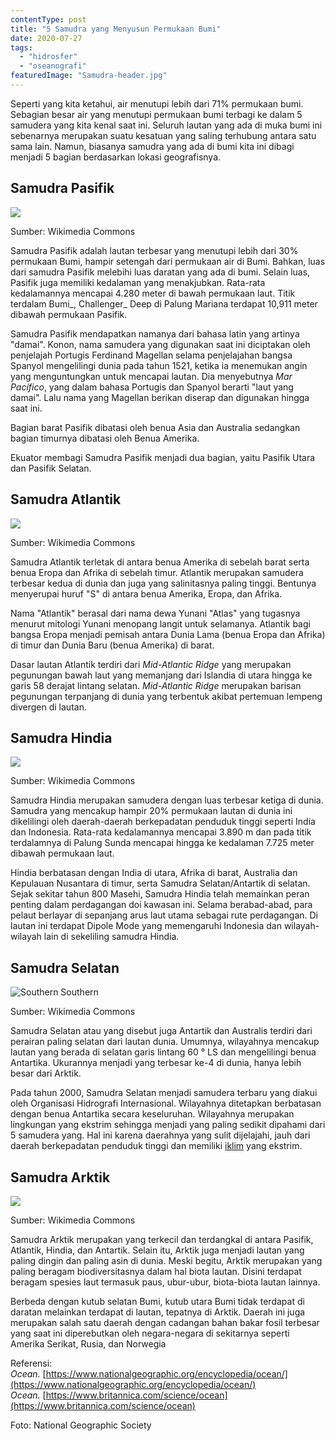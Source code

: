 ```yaml
---
contentType: post
title: "5 Samudra yang Menyusun Permukaan Bumi"
date: 2020-07-27
tags: 
  - "hidrosfer"
  - "oseanografi"
featuredImage: "Samudra-header.jpg"
---
```


Seperti yang kita ketahui, air menutupi lebih dari 71% permukaan bumi. Sebagian besar air yang menutupi permukaan bumi terbagi ke dalam 5 samudera yang kita kenal saat ini. Seluruh lautan yang ada di muka bumi ini sebenarnya merupakan suatu kesatuan yang saling terhubung antara satu sama lain. Namun, biasanya samudra yang ada di bumi kita ini dibagi menjadi 5 bagian berdasarkan lokasi geografisnya.

## Samudra Pasifik

![](images/uploads/image-25.png)

Sumber: Wikimedia Commons

Samudra Pasifik adalah lautan terbesar yang menutupi lebih dari 30% permukaan Bumi, hampir setengah dari permukaan air di Bumi. Bahkan, luas dari samudra Pasifik melebihi luas daratan yang ada di bumi. Selain luas, Pasifik juga memiliki kedalaman yang menakjubkan. Rata-rata kedalamannya mencapai 4.280 meter di bawah permukaan laut. Titik terdalam Bumi_, Challenger_ Deep di Palung Mariana terdapat 10,911 meter dibawah permukaan Pasifik.

Samudra Pasifik mendapatkan namanya dari bahasa latin yang artinya "damai". Konon, nama samudera yang digunakan saat ini diciptakan oleh penjelajah Portugis Ferdinand Magellan selama penjelajahan bangsa Spanyol mengelilingi dunia pada tahun 1521, ketika ia menemukan angin yang menguntungkan untuk mencapai lautan. Dia menyebutnya _Mar Pacífico_, yang dalam bahasa Portugis dan Spanyol berarti "laut yang damai". Lalu nama yang Magellan berikan diserap dan digunakan hingga saat ini.

Bagian barat Pasifik dibatasi oleh benua Asia dan Australia sedangkan bagian timurnya dibatasi oleh Benua Amerika.

Ekuator membagi Samudra Pasifik menjadi dua bagian, yaitu Pasifik Utara dan Pasifik Selatan.

## Samudra Atlantik

![](images/uploads/image-26.png)

Sumber: Wikimedia Commons

Samudra Atlantik terletak di antara benua Amerika di sebelah barat serta benua Eropa dan Afrika di sebelah timur. Atlantik merupakan samudera terbesar kedua di dunia dan juga yang salinitasnya paling tinggi. Bentunya menyerupai huruf "S" di antara benua Amerika, Eropa, dan Afrika.

Nama "Atlantik" berasal dari nama dewa Yunani "Atlas" yang tugasnya menurut mitologi Yunani menopang langit untuk selamanya. Atlantik bagi bangsa Eropa menjadi pemisah antara Dunia Lama (benua Eropa dan Afrika) di timur dan Dunia Baru (benua Amerika) di barat.

Dasar lautan Atlantik terdiri dari _Mid-Atlantic Ridge_ yang merupakan pegunungan bawah laut yang memanjang dari Islandia di utara hingga ke garis 58 derajat lintang selatan. _Mid-Atlantic Ridge_ merupakan barisan pegunungan terpanjang di dunia yang terbentuk akibat pertemuan lempeng divergen di lautan.

## Samudra Hindia

![](images/uploads/image-28.png)

Sumber: Wikimedia Commons

Samudra Hindia merupakan samudera dengan luas terbesar ketiga di dunia. Samudra yang mencakup hampir 20% permukaan lautan di dunia ini dikelilingi oleh daerah-daerah berkepadatan penduduk tinggi seperti India dan Indonesia. Rata-rata kedalamannya mencapai 3.890 m dan pada titik terdalamnya di Palung Sunda mencapai hingga ke kedalaman 7.725 meter dibawah permukaan laut.

Hindia berbatasan dengan India di utara, Afrika di barat, Australia dan Kepulauan Nusantara di timur, serta Samudra Selatan/Antartik di selatan. Sejak sekitar tahun 800 Masehi, Samudra Hindia telah memainkan peran penting dalam perdagangan doi kawasan ini. Selama berabad-abad, para pelaut berlayar di sepanjang arus laut utama sebagai rute perdagangan. Di lautan ini terdapat Dipole Mode yang memengaruhi Indonesia dan wilayah-wilayah lain di sekeliling samudra Hindia.

## Samudra Selatan

![Southern 
Southern ](images/uploads/image-29.png)

Sumber: Wikimedia Commons

Samudra Selatan atau yang disebut juga Antartik dan Australis terdiri dari perairan paling selatan dari lautan dunia. Umumnya, wilayahnya mencakup lautan yang berada di selatan garis lintang 60 ° LS dan mengelilingi benua Antartika. Ukurannya menjadi yang terbesar ke-4 di dunia, hanya lebih besar dari Arktik.

Pada tahun 2000, Samudra Selatan menjadi samudera terbaru yang diakui oleh Organisasi Hidrografi Internasional. Wilayahnya ditetapkan berbatasan dengan benua Antartika secara keseluruhan. Wilayahnya merupakan lingkungan yang ekstrim sehingga menjadi yang paling sedikit dipahami dari 5 samudera yang. Hal ini karena daerahnya yang sulit dijelajahi, jauh dari daerah berkepadatan penduduk tinggi dan memiliki [iklim](https://supergeografi.com/geografi/cuaca-dan-iklim/) yang ekstrim.

## Samudra Arktik

![](images/uploads/image-27.png)

Sumber: Wikimedia Commons

Samudra Arktik merupakan yang terkecil dan terdangkal di antara Pasifik, Atlantik, Hindia, dan Antartik. Selain itu, Arktik juga menjadi lautan yang paling dingin dan paling asin di dunia. Meski begitu, Arktik merupakan yang paling beragam biodiversitasnya dalam hal biota lautan. Disini terdapat beragam spesies laut termasuk paus, ubur-ubur, biota-biota lautan lainnya.

Berbeda dengan kutub selatan Bumi, kutub utara Bumi tidak terdapat di daratan melainkan terdapat di lautan, tepatnya di Arktik. Daerah ini juga merupakan salah satu daerah dengan cadangan bahan bakar fosil terbesar yang saat ini diperebutkan oleh negara-negara di sekitarnya seperti Amerika Serikat, Rusia, dan Norwegia

Referensi:  
_Ocean._ [https://www.nationalgeographic.org/encyclopedia/ocean/](https://www.nationalgeographic.org/encyclopedia/ocean/)  
_Ocean._ [https://www.britannica.com/science/ocean](https://www.britannica.com/science/ocean)

Foto: National Geographic Society

